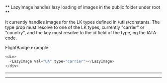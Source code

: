 
** LazyImage handles lazy loading of images in the public folder under root **

It currently handles images for the LK types defined in /utils/constants. The type prop
must resolve to one of the LK types, currently "carrier" or "country", and the key must resolve
to the id field of the type, eg the IATA code.

FlightBadge example:

```js
<div>
  <LazyImage val="UA" type="carrier"></LazyImage>
</div>
```

---

---

